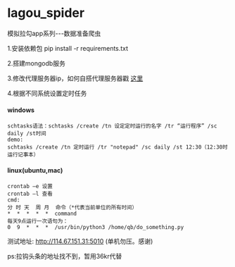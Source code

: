 # lagou_spider
模拟拉勾app系列---数据准备爬虫

1.安装依赖包 pip install -r requirements.txt

2.搭建mongodb服务

3.修改代理服务器ip，如何自搭代理服务器戳
<a href="https://github.com/jhao104/proxy_pool">这里</a>


4.根据不同系统设置定时任务
#### windows
    schtasks语法：schtasks /create /tn 设定定时运行的名字 /tr “运行程序” /sc daily /st时间
    demo:
    schtasks /create /tn 定时运行 /tr "notepad" /sc daily /st 12:30（12:30时运行记事本）
#### linux(ubuntu,mac)
    crontab –e 设置
    crontab –l 查看
    cmd:
    分 时 天  周 月  命令（*代表当前单位的所有时间）
    *  *  *  *  *  command
    每天9点运行一次语句为：
    0  9  *  *  *  /usr/bin/python3 /home/qb/do_something.py

测试地址: http://114.67.151.31:5010 (单机勿压。感谢)

ps:拉钩头条的地址找不到，暂用36kr代替
